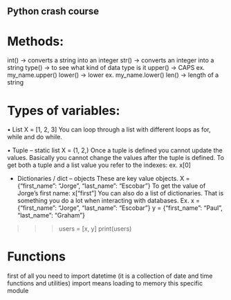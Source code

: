 ## Python crash course

# Methods:

int() -> converts a string into an integer
str() -> converts an integer into a string
type() -> to see what kind of data type is it
upper() -> CAPS ex. my_name.upper()
lower() -> lower ex. my_name.lower()
len() -> length of a string

# Types of variables:

•	List
X = [1, 2, 3]
You can loop through a list with different loops as for, while and do while.

•	Tuple – static list
X = (1, 2,)
Once a tuple is defined you cannot update the values. Basically you cannot change the values after the tuple is defined.
To get both a tuple and a list value you refer to the indexes: ex. x[0]

* Dictionaries / dict – objects
These are key value objects.
X = {“first_name”: “Jorge”, “last_name”: “Escobar”}
To get the value of Jorge’s first name: x[“first”]
You can also do a list of dictionaries. That is something you do a lot when interacting with databases.
Ex.
x = {“first_name”: “Jorge”, “last_name”: “Escobar”}
y = {“first_name”: “Paul”, “last_name”: “Graham”}
>>> users = [x, y]
>>> print(users)

# Functions
first of all you need to import datetime (it is a collection of date and time functions and utilities)
import means loading to memory this specific module
